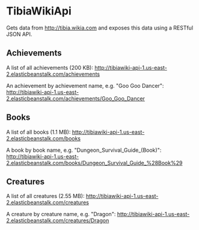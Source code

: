 # TibiaWikiApi

Gets data from http://tibia.wikia.com and exposes this data using a RESTful JSON API.

## Achievements

A list of all achievements (200 KB):
http://tibiawiki-api-1.us-east-2.elasticbeanstalk.com/achievements

An achievement by achievement name, e.g. "Goo Goo Dancer":
http://tibiawiki-api-1.us-east-2.elasticbeanstalk.com/achievements/Goo_Goo_Dancer

## Books

A list of all books (1.1 MB):
http://tibiawiki-api-1.us-east-2.elasticbeanstalk.com/books

A book by book name, e.g. "Dungeon_Survival_Guide_(Book)":
http://tibiawiki-api-1.us-east-2.elasticbeanstalk.com/books/Dungeon_Survival_Guide_%28Book%29


## Creatures

A list of all creatures (2.55 MB):
http://tibiawiki-api-1.us-east-2.elasticbeanstalk.com/creatures

A creature by creature name, e.g. "Dragon":
http://tibiawiki-api-1.us-east-2.elasticbeanstalk.com/creatures/Dragon
